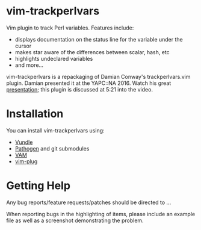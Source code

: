 # vim-trackperlvars

Vim plugin to track Perl variables. Features include:

- displays documentation on the status line for the variable under the cursor
- makes star aware of the differences between scalar, hash, etc
- highlights undeclared variables
- and more...

vim-trackperlvars is a repackaging of Damian Conway's trackperlvars.vim plugin.
Damian presented it at the YAPC::NA 2016.  Watch his great
[presentation](https://www.youtube.com/watch?v=9u6O0dLuqhI); this plugin is
discussed at 5:21 into the video.

# Installation

You can install vim-trackperlvars using:

* [Vundle](https://github.com/gmarik/vundle)
* [Pathogen](https://github.com/tpope/vim-pathogen) and git submodules
* [VAM](https://github.com/MarcWeber/vim-addon-manager)
* [vim-plug](https://github.com/junegunn/vim-plug)

# Getting Help

Any bug reports/feature requests/patches should be directed to ...

When reporting bugs in the highlighting of items, please include an example
file as well as a screenshot demonstrating the problem.
